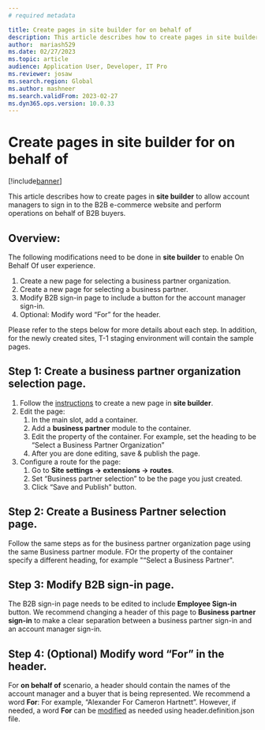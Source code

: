 ```yaml
---
# required metadata

title: Create pages in site builder for on behalf of
description: This article describes how to create pages in site builder for on behalf of functionality.
author:  mariash529
ms.date: 02/27/2023
ms.topic: article
audience: Application User, Developer, IT Pro
ms.reviewer: josaw
ms.search.region: Global
ms.author: mashneer
ms.search.validFrom: 2023-02-27
ms.dyn365.ops.version: 10.0.33
---
```


# Create pages in site builder for on behalf of

[!include[banner](../includes/banner.md)]

This article describes how to create pages in **site builder** to allow account managers to sign in to the B2B e-commerce website and perform operations on behalf of B2B buyers.

## Overview:
The following modifications need to be done in **site builder** to enable On Behalf Of user experience. 
1.	Create a new page for selecting a business partner organization.
1.	Create a new page for selecting a business partner.
1.	Modify B2B sign-in page to include a button for the account manager sign-in. 
1.	Optional: Modify word “For” for the header. 

Please refer to the steps below for more details about each step. In addition, for the newly created sites, T-1 staging environment will contain the sample pages. 

## Step 1: Create a business partner organization selection page.
1. Follow the [instructions](add-new-page.md) to create a new page in **site builder**.
1. Edit the page:
    1. In the main slot, add a container.
    1. Add a **business partner** module to the container.
    1. Edit the property of the container. For example, set the heading to be “Select a Business Partner Organization”
    1. After you are done editing, save & publish the page.
 1. Configure a route for the page:
     1. Go to **Site settings -> extensions -> routes**.
     1. Set “Business partner selection” to be the page you just created.
     1. Click “Save and Publish” button.

## Step 2: Create a Business Partner selection page.
Follow the same steps as for the business partner organization page using the same Business partner module. FOr the property of the container specify a different heading, for example "“Select a Business Partner".

## Step 3: Modify B2B sign-in page.
The B2B sign-in page needs to be edited to include **Employee Sign-in** button. We recommend changing a header of this page to **Business partner sign-in** to make a clear separation between a business partner sign-in and an account manager sign-in.

## Step 4: (Optional) Modify word “For” in the header. 
For **on behalf of** scenario, a header should contain the names of the account manager and a buyer that is being represented. We recommend a word **For**: 
For example, “Alexander For Cameron Hartnett”. However, if needed, a word **For** can be [modified](e-commerce-extensibility/change-module-library-strings.md) as needed using header.definition.json file. 


